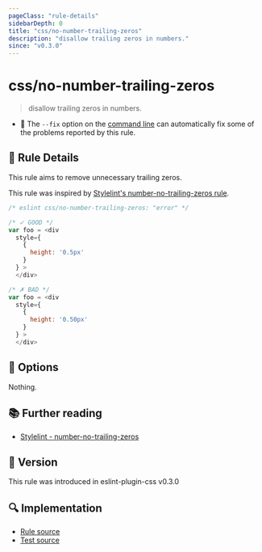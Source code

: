 ```yaml
---
pageClass: "rule-details"
sidebarDepth: 0
title: "css/no-number-trailing-zeros"
description: "disallow trailing zeros in numbers."
since: "v0.3.0"
---
```

# css/no-number-trailing-zeros

> disallow trailing zeros in numbers.

- :wrench: The `--fix` option on the [command line](https://eslint.org/docs/user-guide/command-line-interface#fixing-problems) can automatically fix some of the problems reported by this rule.

## :book: Rule Details

This rule aims to remove unnecessary trailing zeros.

This rule was inspired by [Stylelint's number-no-trailing-zeros rule](https://stylelint.io/user-guide/rules/list/color-no-invalid-hex/).

<eslint-code-block fix>

```js
/* eslint css/no-number-trailing-zeros: "error" */

/* ✓ GOOD */
var foo = <div
  style={
    {
      height: '0.5px'
    }
  } >
  </div>

/* ✗ BAD */
var foo = <div
  style={
    {
      height: '0.50px'
    }
  } >
  </div>
```

</eslint-code-block>

## :wrench: Options

Nothing.

## :books: Further reading

- [Stylelint - number-no-trailing-zeros]

[Stylelint - number-no-trailing-zeros]: https://stylelint.io/user-guide/rules/list/number-no-trailing-zeros/

## :rocket: Version

This rule was introduced in eslint-plugin-css v0.3.0

## :mag: Implementation

- [Rule source](https://github.com/ota-meshi/eslint-plugin-css/blob/main/lib/rules/no-number-trailing-zeros.ts)
- [Test source](https://github.com/ota-meshi/eslint-plugin-css/blob/main/tests/lib/rules/no-number-trailing-zeros.ts)
